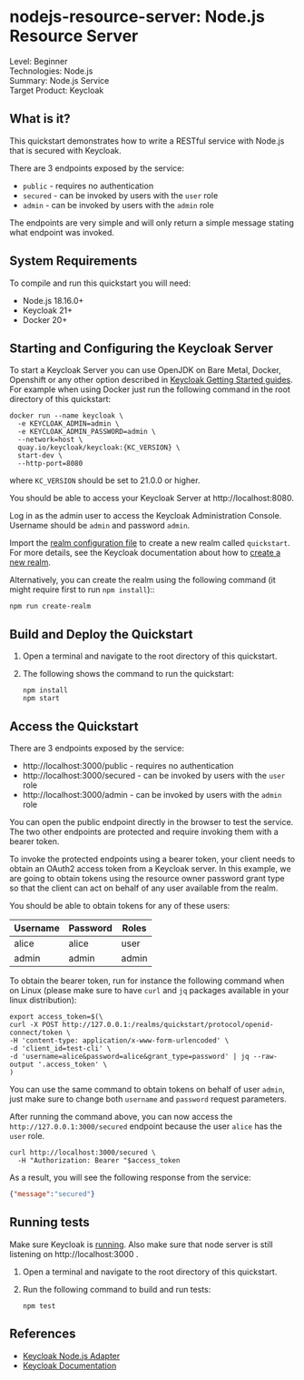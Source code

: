 nodejs-resource-server: Node.js Resource Server
===================================================

Level: Beginner  
Technologies: Node.js  
Summary: Node.js Service  
Target Product: <span>Keycloak</span>

What is it?
-----------

This quickstart demonstrates how to write a RESTful service with Node.js that is secured with <span>Keycloak</span>.

There are 3 endpoints exposed by the service:

* `public` - requires no authentication
* `secured` - can be invoked by users with the `user` role
* `admin` - can be invoked by users with the `admin` role

The endpoints are very simple and will only return a simple message stating what endpoint was invoked.

System Requirements
-------------------

To compile and run this quickstart you will need:

* Node.js 18.16.0+
* Keycloak 21+
* Docker 20+

Starting and Configuring the Keycloak Server
-------------------

To start a Keycloak Server you can use OpenJDK on Bare Metal, Docker, Openshift or any other option described in [Keycloak Getting Started guides](https://www.keycloak.org/guides#getting-started). For example when using Docker just run the following command in the root directory of this quickstart:

```shell
docker run --name keycloak \
  -e KEYCLOAK_ADMIN=admin \
  -e KEYCLOAK_ADMIN_PASSWORD=admin \
  --network=host \
  quay.io/keycloak/keycloak:{KC_VERSION} \
  start-dev \
  --http-port=8080
```

where `KC_VERSION` should be set to 21.0.0 or higher.

You should be able to access your Keycloak Server at http://localhost:8080.

Log in as the admin user to access the Keycloak Administration Console. Username should be `admin` and password `admin`.

Import the [realm configuration file](config/realm-import.json) to create a new realm called `quickstart`.
For more details, see the Keycloak documentation about how to [create a new realm](https://www.keycloak.org/docs/latest/server_admin/index.html#_create-realm).

Alternatively, you can create the realm using the following command (it might require first to run `npm install`)::

```shell
npm run create-realm
```

Build and Deploy the Quickstart
-------------------------------

1. Open a terminal and navigate to the root directory of this quickstart.

2. The following shows the command to run the quickstart:

   ````
   npm install
   npm start
   ````

Access the Quickstart
---------------------

There are 3 endpoints exposed by the service:

* http://localhost:3000/public - requires no authentication
* http://localhost:3000/secured - can be invoked by users with the `user` role
* http://localhost:3000/admin - can be invoked by users with the `admin` role

You can open the public endpoint directly in the browser to test the service. The two other endpoints are protected and require
invoking them with a bearer token.

To invoke the protected endpoints using a bearer token, your client needs to obtain an OAuth2 access token from a Keycloak server.
In this example, we are going to obtain tokens using the resource owner password grant type so that the client can act on behalf of any user available from
the realm.

You should be able to obtain tokens for any of these users:

| Username | Password | Roles              |
|----------|----------|--------------------|
| alice    | alice    | user               |
| admin    | admin    | admin              |

To obtain the bearer token, run for instance the following command when on Linux (please make sure to have `curl` and `jq` packages available in your linux distribution):

```shell
export access_token=$(\
curl -X POST http://127.0.0.1:/realms/quickstart/protocol/openid-connect/token \
-H 'content-type: application/x-www-form-urlencoded' \
-d 'client_id=test-cli' \
-d 'username=alice&password=alice&grant_type=password' | jq --raw-output '.access_token' \
)
```

You can use the same command to obtain tokens on behalf of user `admin`, just make sure to change both `username` and `password` request parameters.

After running the command above, you can now access the `http://127.0.0.1:3000/secured` endpoint
because the user `alice` has the `user` role.

```shell
curl http://localhost:3000/secured \
  -H "Authorization: Bearer "$access_token
```

As a result, you will see the following response from the service:

```json
{"message":"secured"}
```

Running tests
--------------------

Make sure Keycloak is [running](#starting-and-configuring-the-keycloak-server). Also make sure that node server is still listening on http://localhost:3000 .

1. Open a terminal and navigate to the root directory of this quickstart.

2. Run the following command to build and run tests:

   ````
   npm test
   ````

References
--------------------

* [Keycloak Node.js Adapter](https://www.keycloak.org/docs/latest/securing_apps/#_nodejs_adapter)
* [Keycloak Documentation](https://www.keycloak.org/documentation)